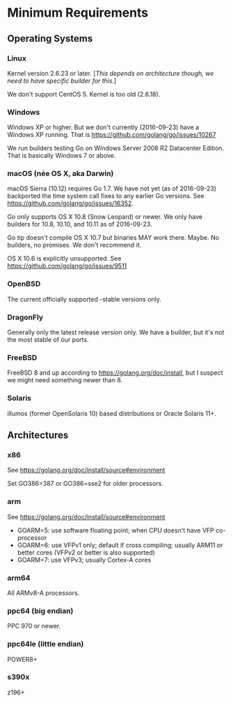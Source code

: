 # Minimum Requirements

## Operating Systems

### Linux

Kernel version 2.6.23 or later. [_This depends on architecture though, we need to have specific builder for this._]

We don't support CentOS 5. Kernel is too old (2.6.18).

### Windows

Windows XP or higher. But we don't currently (2016-09-23) have a Windows XP running. That is https://github.com/golang/go/issues/10267

We run builders testing Go on Windows Server 2008 R2 Datacenter Edition. That is basically Windows 7 or above.

### macOS (née OS X, aka Darwin)

macOS Sierra (10.12) requires Go 1.7. We have not yet (as of 2016-09-23) backported the time system call fixes to any earlier Go versions. See https://github.com/golang/go/issues/16352.

Go only supports OS X 10.8 (Snow Leopard) or newer. We only have builders for 10.8, 10.10, and 10.11 as of 2016-09-23.

Go tip doesn't compile OS X 10.7 but binaries MAY work there. Maybe. No builders, no promises. We don't recommend it.

OS X 10.6 is explicitly unsupported. See https://github.com/golang/go/issues/9511

### OpenBSD

The current officially supported -stable versions only.

### DragonFly

Generally only the latest release version only. We have a builder, but it's not the most stable of our ports.

### FreeBSD

FreeBSD 8 and up according to https://golang.org/doc/install, but I suspect we might need something newer than 8.

### Solaris

illumos (former OpenSolaris 10) based distributions or Oracle Solaris 11+. 

## Architectures

### x86

See https://golang.org/doc/install/source#environment

Set GO386=387 or GO386=sse2 for older processors.

### arm

See https://golang.org/doc/install/source#environment

* GOARM=5: use software floating point; when CPU doesn't have VFP co-processor
* GOARM=6: use VFPv1 only; default if cross compiling; usually ARM11 or better cores (VFPv2 or better is also supported)
* GOARM=7: use VFPv3; usually Cortex-A cores

### arm64

All ARMv8-A processors.

### ppc64 (big endian)

PPC 970 or newer.

### ppc64le (little endian)

POWER8+

### s390x

z196+
